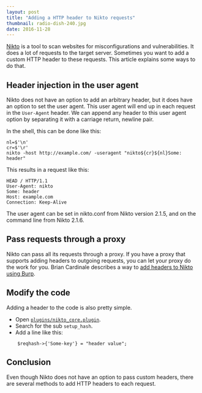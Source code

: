 ```yaml
---
layout: post
title: "Adding a HTTP header to Nikto requests"
thumbnail: radio-dish-240.jpg
date: 2016-11-28
---
```


[Nikto](https://github.com/sullo/nikto) is a tool to scan websites for misconfigurations and vulnerabilities. It does a lot of requests to the target server. Sometimes you want to add a custom HTTP header to these requests. This article explains some ways to do that.

## Header injection in the user agent

Nikto does not have an option to add an arbitrary header, but it does have an option to set the user agent. This user agent will end up in each request in the `User-Agent` header. We can append any header to this user agent option by separating it with a carriage return, newline pair.

In the shell, this can be done like this:

    nl=$'\n'
    cr=$'\r'
    nikto -host http://example.com/ -useragent "nikto${cr}${nl}Some: header"

This results in a request like this:

    HEAD / HTTP/1.1
    User-Agent: nikto
    Some: header
    Host: example.com
    Connection: Keep-Alive

The user agent can be set in nikto.conf from Nikto version 2.1.5, and on the command line from Nikto 2.1.6.

## Pass requests through a proxy

Nikto can pass all its requests through a proxy. If you have a proxy that supports adding headers to outgoing requests, you can let your proxy do the work for you. Brian Cardinale describes a way to [add headers to Nikto using Burp](http://www.cardinaleconcepts.com/add-custom-header-to-nikto-scan/).

## Modify the code

Adding a header to the code is also pretty simple.


* Open [`plugins/nikto_core.plugin`](https://github.com/sullo/nikto/blob/master/program/plugins/nikto_core.plugin#L2272).
* Search for the sub `setup_hash`.
* Add a line like this:

```
    $reqhash->{'Some-key'} = "header value";
```

## Conclusion

Even though Nikto does not have an option to pass custom headers, there are several methods to add HTTP headers to each request.
